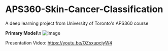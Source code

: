 # APS360-Skin-Cancer-Classification
A deep learning project from University of Toronto's APS360 course

**Primary Model**\n
![image](https://github.com/user-attachments/assets/47c946bb-479b-4582-82fc-8ad54682fbf1)



Presentation Video: https://youtu.be/OZsxupcjyW4
